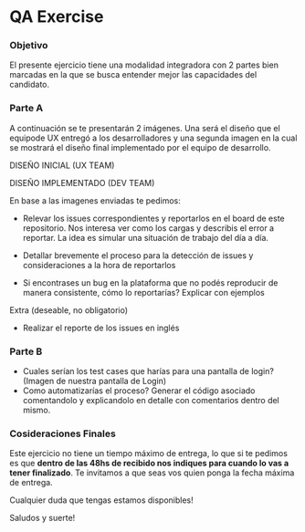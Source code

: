 # QA Exercise

### Objetivo
El presente ejercicio tiene una modalidad integradora con 2 partes bien marcadas en la que se busca entender mejor las capacidades del candidato.

### Parte A

A continuación se te presentarán 2 imágenes. Una será el diseño que el equipode UX entregó a los desarrolladores y una segunda imagen en la cual se mostrará el diseño final implementado por el equipo de desarrollo.

DISEÑO INICIAL (UX TEAM)

DISEÑO IMPLEMENTADO (DEV TEAM)

En base a las imagenes enviadas te pedimos:
- Relevar los issues correspondientes y reportarlos en el board de este repositorio.
Nos interesa ver como los cargas y describis el error a reportar. La idea es simular una situación de trabajo del día a día.

- Detallar brevemente el proceso para la detección de issues y consideraciones a la hora de reportarlos

- Si encontrases un bug en la plataforma que no podés reproducir de manera consistente, cómo lo reportarías? Explicar con ejemplos

Extra (deseable, no obligatorio)
- Realizar el reporte de los issues en inglés

### Parte B

- Cuales serían los test cases que harías para una pantalla de login?
(Imagen de nuestra pantalla de Login)
- Como automatizarías el proceso? Generar el código asociado comentandolo y explicandolo en detalle con comentarios dentro del mismo.

### Cosideraciones Finales 

Este ejercicio no tiene un tiempo máximo de entrega, lo que si te pedimos es que **dentro de las 48hs de recibido nos indiques para cuando lo vas a tener finalizado**. Te invitamos a que seas vos quien ponga la fecha máxima de entrega.

Cualquier duda que tengas estamos disponibles!

Saludos y suerte!
